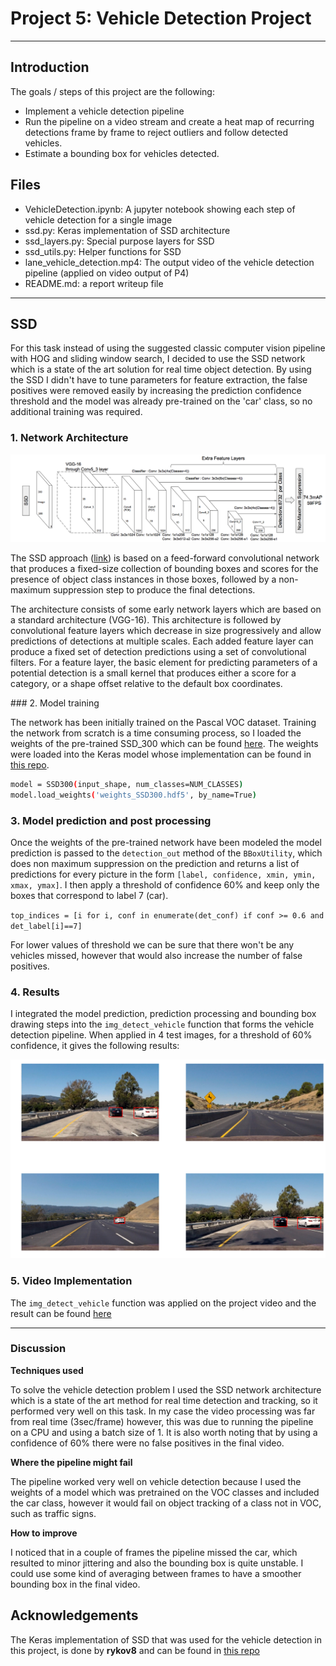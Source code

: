 # Project 5: Vehicle Detection Project

---

## Introduction

The goals / steps of this project are the following:

* Implement a vehicle detection pipeline
* Run the pipeline on a video stream and create a heat map of recurring detections frame by frame to reject outliers and follow detected vehicles.
* Estimate a bounding box for vehicles detected.

## Files

* VehicleDetection.ipynb: A jupyter notebook showing each step of vehicle detection for a single image
* ssd.py: Keras implementation of SSD architecture
* ssd_layers.py: Special purpose layers for SSD
* ssd_utils.py: Helper functions for SSD
* lane_vehicle_detection.mp4: The output video of the vehicle detection pipeline (applied on video output of P4)
* README.md: a report writeup file

---

## SSD

For this task instead of using the suggested classic computer vision pipeline with HOG and sliding window search, I decided to use the SSD network which is a state of the art solution for real time object detection. By using the SSD I didn't have to tune parameters for feature extraction, the false positives were removed easily by increasing the prediction confidence threshold and the model was already pre-trained on the 'car' class, so no additional training was required.

### 1. Network Architecture

![SSD](output_images/SSD.png)

The SSD approach ([link](https://arxiv.org/pdf/1512.02325.pdf)) is based on a feed-forward convolutional network that produces a fixed-size collection of bounding boxes and scores for the presence of object class instances in those boxes, followed by a non-maximum suppression step to produce the final detections.

The architecture consists of some early network layers which are based on a standard architecture (VGG-16). This architecture is followed by convolutional feature layers which decrease in size progressively and allow predictions of detections at multiple scales. Each added feature layer can produce a fixed set of detection predictions using a set of convolutional filters. For a feature layer, the basic element for predicting parameters of a potential detection is a small kernel that produces either a score for a category, or a shape offset relative to the default box coordinates.

### 2. Model training

The network has been initially trained on the Pascal VOC dataset. Training the network from scratch is a time consuming process, so I loaded the weights of the pre-trained SSD_300 which can be found [here](https://mega.nz/#F!7RowVLCL!q3cEVRK9jyOSB9el3SssIA). The weights were loaded into the Keras model whose implementation can be found in [this repo](https://github.com/rykov8/ssd_keras).

```bash
model = SSD300(input_shape, num_classes=NUM_CLASSES)
model.load_weights('weights_SSD300.hdf5', by_name=True)
```

### 3. Model prediction and post processing

Once the weights of the pre-trained network have been modeled the model prediction is passed to the `detection_out` method of the `BBoxUtility`, which does non maximum suppression on the prediction and returns a list of predictions for every picture in the form `[label, confidence, xmin, ymin, xmax, ymax]`. I then apply a threshold of confidence 60% and keep only the boxes that correspond to label 7 (car).

`top_indices = [i for i, conf in enumerate(det_conf) if conf >= 0.6 and det_label[i]==7]`

For lower values of threshold we can be sure that there won't be any vehicles missed, however that would also increase the number of false positives.

### 4. Results

I integrated the model prediction, prediction processing and bounding box drawing steps into the `img_detect_vehicle` function that forms the vehicle detection pipeline. When applied in 4 test images, for a threshold of 60% confidence, it gives the following results:

![Results](output_images/results.png)

### 5. Video Implementation

The `img_detect_vehicle` function was applied on the project video and the result can be found [here](https://youtu.be/UGlXYoA6IXg)

---

### Discussion

**Techniques used**

To solve the vehicle detection problem I used the SSD network architecture
which is a state of the art method for real time detection and tracking, so
it performed very well on this task. In my case the video processing was far from
real time (3sec/frame) however, this was due to running the pipeline on
a CPU and using a batch size of 1. It is also worth noting that by using a
confidence of 60% there were no false positives in the final video.

**Where the pipeline might fail**

The pipeline worked very well on vehicle detection because I used the weights
of a model which was pretrained on the VOC classes and included the car class,
however it would fail on object tracking of a class not in VOC, such as traffic
signs.

**How to improve**

I noticed that in a couple of frames the pipeline missed the car, which resulted
to minor jittering and also the bounding box is quite unstable. I could use some kind of averaging between frames to have a smoother bounding box in the final video.

## Acknowledgements

The Keras implementation of SSD that was used for the vehicle detection in this project, is done by **rykov8** and can be found in [this repo](https://github.com/rykov8/ssd_keras)
